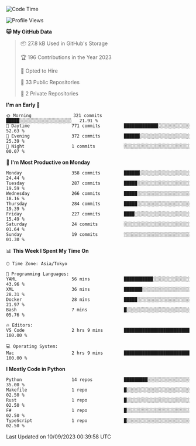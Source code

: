 <!--START_SECTION:waka-->
![Code Time](http://img.shields.io/badge/Code%20Time-709%20hrs%205%20mins-blue)

![Profile Views](http://img.shields.io/badge/Profile%20Views-0-blue)

**🐱 My GitHub Data** 

> 📦 27.8 kB Used in GitHub's Storage 
 > 
> 🏆 196 Contributions in the Year 2023
 > 
> 💼 Opted to Hire
 > 
> 📜 33 Public Repositories 
 > 
> 🔑 2 Private Repositories 
 > 
**I'm an Early 🐤** 

```text
🌞 Morning                321 commits         █████░░░░░░░░░░░░░░░░░░░░   21.91 % 
🌆 Daytime                771 commits         █████████████░░░░░░░░░░░░   52.63 % 
🌃 Evening                372 commits         ██████░░░░░░░░░░░░░░░░░░░   25.39 % 
🌙 Night                  1 commits           ░░░░░░░░░░░░░░░░░░░░░░░░░   00.07 % 
```
📅 **I'm Most Productive on Monday** 

```text
Monday                   358 commits         ██████░░░░░░░░░░░░░░░░░░░   24.44 % 
Tuesday                  287 commits         █████░░░░░░░░░░░░░░░░░░░░   19.59 % 
Wednesday                266 commits         █████░░░░░░░░░░░░░░░░░░░░   18.16 % 
Thursday                 284 commits         █████░░░░░░░░░░░░░░░░░░░░   19.39 % 
Friday                   227 commits         ████░░░░░░░░░░░░░░░░░░░░░   15.49 % 
Saturday                 24 commits          ░░░░░░░░░░░░░░░░░░░░░░░░░   01.64 % 
Sunday                   19 commits          ░░░░░░░░░░░░░░░░░░░░░░░░░   01.30 % 
```


📊 **This Week I Spent My Time On** 

```text
🕑︎ Time Zone: Asia/Tokyo

💬 Programming Languages: 
YAML                     56 mins             ███████████░░░░░░░░░░░░░░   43.96 % 
XML                      36 mins             ███████░░░░░░░░░░░░░░░░░░   28.31 % 
Docker                   28 mins             █████░░░░░░░░░░░░░░░░░░░░   21.97 % 
Bash                     7 mins              █░░░░░░░░░░░░░░░░░░░░░░░░   05.76 % 

🔥 Editors: 
VS Code                  2 hrs 9 mins        █████████████████████████   100.00 % 

💻 Operating System: 
Mac                      2 hrs 9 mins        █████████████████████████   100.00 % 
```

**I Mostly Code in Python** 

```text
Python                   14 repos            █████████░░░░░░░░░░░░░░░░   35.00 % 
Makefile                 1 repo              █░░░░░░░░░░░░░░░░░░░░░░░░   02.50 % 
Rust                     1 repo              █░░░░░░░░░░░░░░░░░░░░░░░░   02.50 % 
F#                       1 repo              █░░░░░░░░░░░░░░░░░░░░░░░░   02.50 % 
TypeScript               1 repo              █░░░░░░░░░░░░░░░░░░░░░░░░   02.50 % 
```




 Last Updated on 10/09/2023 00:39:58 UTC
<!--END_SECTION:waka-->
